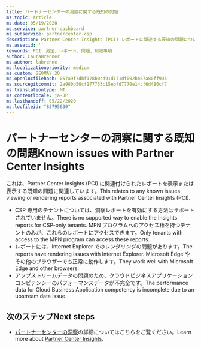```yaml
---
title: パートナーセンターの洞察に関する既知の問題
ms.topic: article
ms.date: 05/19/2020
ms.service: partner-dashboard
ms.subservice: partnercenter-csp
description: Partner Center Insights (PCI) レポートに関連する既知の問題について説明します。
ms.assetid: ''
keywords: PCI、測定、レポート、問題、制限事項
author: LauraBrenner
ms.author: labrenne
ms.localizationpriority: medium
ms.custom: SEOMAY.20
ms.openlocfilehash: 057a9f7dbf178b0cd91d171df002bb67a80ff935
ms.sourcegitcommit: 2a980b50cf177753c15ebfd7770e14cf6d486cf7
ms.translationtype: MT
ms.contentlocale: ja-JP
ms.lasthandoff: 05/22/2020
ms.locfileid: "83795630"
---
```

# <a name="known-issues-with-partner-center-insights"></a><span data-ttu-id="4386b-104">パートナーセンターの洞察に関する既知の問題</span><span class="sxs-lookup"><span data-stu-id="4386b-104">Known issues with Partner Center Insights</span></span>

<span data-ttu-id="4386b-105">これは、Partner Center Insights (PCI) に関連付けられたレポートを表示または表示する既知の問題に関連しています。</span><span class="sxs-lookup"><span data-stu-id="4386b-105">This relates to any known issues viewing or rendering reports associated with Partner Center Insights (PCI).</span></span>

- <span data-ttu-id="4386b-106">CSP 専用のテナントについては、洞察レポートを有効にする方法はサポートされていません。</span><span class="sxs-lookup"><span data-stu-id="4386b-106">There is no supported way to enable the Insights reports for CSP-only tenants.</span></span> <span data-ttu-id="4386b-107">MPN プログラムへのアクセス権を持つテナントのみが、これらのレポートにアクセスできます。</span><span class="sxs-lookup"><span data-stu-id="4386b-107">Only tenants with access to the MPN program can access these reports.</span></span>
- <span data-ttu-id="4386b-108">レポートには、Internet Explorer でのレンダリングの問題があります。</span><span class="sxs-lookup"><span data-stu-id="4386b-108">The reports have rendering issues with Internet Explorer.</span></span> <span data-ttu-id="4386b-109">Microsoft Edge やその他のブラウザーでも正常に動作します。</span><span class="sxs-lookup"><span data-stu-id="4386b-109">They work well with Microsoft Edge and other browsers.</span></span>
- <span data-ttu-id="4386b-110">アップストリームデータの問題のため、クラウドビジネスアプリケーションコンピテンシーのパフォーマンスデータが不完全です。</span><span class="sxs-lookup"><span data-stu-id="4386b-110">The performance data for Cloud Business Application competency is incomplete due to an upstream data issue.</span></span>

## <a name="next-steps"></a><span data-ttu-id="4386b-111">次のステップ</span><span class="sxs-lookup"><span data-stu-id="4386b-111">Next steps</span></span>

- <span data-ttu-id="4386b-112">[パートナーセンターの洞察](partner-center-insights.md)の詳細についてはこちらをご覧ください。</span><span class="sxs-lookup"><span data-stu-id="4386b-112">Learn more about [Partner Center Insights](partner-center-insights.md).</span></span>

